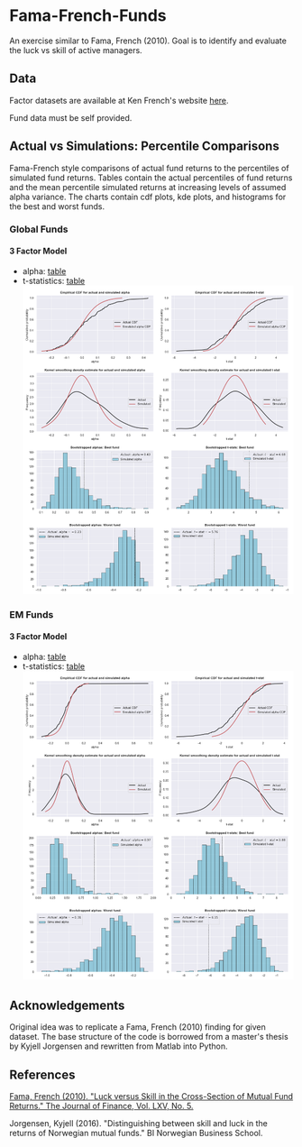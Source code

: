 # Fama-French-Funds
An exercise similar to Fama, French (2010). Goal is to identify and evaluate the luck vs skill of active managers.
## Data

Factor datasets are available at Ken French's website [here](http://mba.tuck.dartmouth.edu/pages/faculty/ken.french/data_library.html).

Fund data must be self provided.

## Actual vs Simulations: Percentile Comparisons
Fama-French style comparisons of actual fund returns to the percentiles of
simulated fund returns. Tables contain the actual percentiles of fund returns and
the mean percentile simulated returns at increasing levels of assumed alpha variance.
The charts contain cdf plots, kde plots, and histograms for the best and worst funds.

### Global Funds
#### 3 Factor Model
* alpha: [table](tables/Global-3factor-alphas.csv)
* t-statistics: [table](tables/Global-3factor-tstats.csv)
![Charts for alpha and t-statistics for the t-test of alpha vs. zero.](charts/Global-3factor-plots.png)

### EM Funds
#### 3 Factor Model
* alpha: [table](tables/EM-3factor-alphas.csv)
* t-statistics: [table](tables/EM-3factor-tstats.csv)
![Charts for alpha and t-statistics for the t-test of alpha vs. zero.](charts/EM-3factor-plots.png)

## Acknowledgements
Original idea was to replicate a Fama, French (2010) finding for given dataset. The base structure of the code is borrowed
from a master's thesis by Kyjell Jorgensen and rewritten from Matlab into Python.  

## References
[Fama, French (2010). "Luck versus Skill in the Cross-Section of Mutual Fund Returns." The Journal of Finance, Vol. LXV, No. 5.](http://citeseerx.ist.psu.edu/viewdoc/download?doi=10.1.1.479.3099&rep=rep1&type=pdf)

Jorgensen, Kyjell (2016). "Distinguishing between skill and luck in the returns of Norwegian mutual funds." BI Norwegian Business School.
